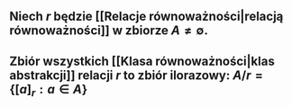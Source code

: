 ## Niech $r$ będzie [[Relacje równoważności|relacją równoważności]] w zbiorze $A \neq \emptyset$. 

## Zbiór wszystkich [[Klasa równoważności|klas abstrakcji]] relacji $r$ to **zbiór ilorazowy**: $A/r = \{[a]_r: a \in A\}$